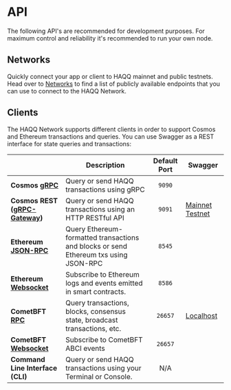 # API

The following API's are recommended for development purposes. For maximum control and reliability it's recommended 
to run your own node.

## Networks

Quickly connect your app or client to HAQQ mainnet and public testnets. Head over to [Networks](./networks.md) 
to find a list of publicly available endpoints that you can use to connect to the HAQQ Network.

## Clients

The HAQQ Network supports different clients in order to support Cosmos and Ethereum transactions and queries. 
You can use Swagger as a REST interface for state queries and transactions:

|                                                                                       | Description                                                                          | Default Port | Swagger                                                             |
|---------------------------------------------------------------------------------------|--------------------------------------------------------------------------------------|:------------:|---------------------------------------------------------------------|
| **Cosmos [gRPC](./cosmos-grpc-rest.md#cosmos-grpc)**                                  | Query or send HAQQ transactions using gRPC                                           |    `9090`    |                                                                     |
| **Cosmos REST ([gRPC-Gateway](./cosmos-grpc-rest.md#cosmos-http-rest-grpc-gateway))** | Query or send HAQQ transactions using an HTTP RESTful API                            |    `9091`    | [Mainnet](https://rest.cosmos.haqq.network/swagger/) [Testnet](https://rest.cosmos.testedge2.haqq.network/swagger/)  |
| **Ethereum [JSON-RPC](./ethereum-json-rpc/index.md)**                                 | Query Ethereum-formatted transactions and blocks or send Ethereum txs using JSON-RPC |    `8545`    |                                                                     |
| **Ethereum [Websocket](./ethereum-json-rpc/index.md#ethereum-websocket)**             | Subscribe to Ethereum logs and events emitted in smart contracts.                    |    `8586`    |                                                                     |
| **CometBFT [RPC](./tendermint.md)**                                    | Query transactions, blocks, consensus state, broadcast transactions, etc.            |   `26657`    | [Localhost](https://docs.tendermint.com/v0.34/rpc/)                 |
| **CometBFT [Websocket](./tendermint.md)**                                | Subscribe to CometBFT ABCI events                                                    |   `26657`    |                                                                     |
| **Command Line Interface (CLI)**                                                      | Query or send HAQQ transactions using your Terminal or Console.                      |     N/A      |                                                                     |